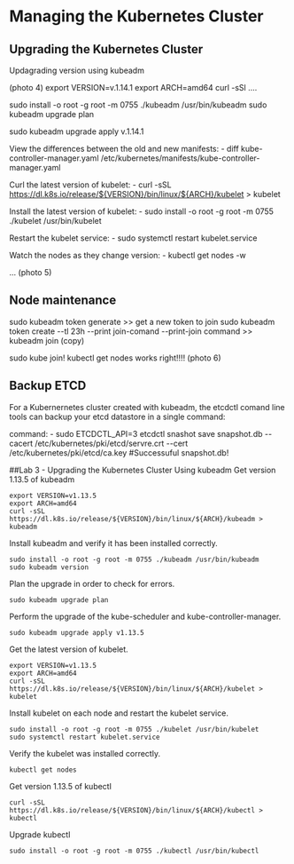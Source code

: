 # Managing the Kubernetes Cluster

## Upgrading the Kubernetes Cluster
Updagrading version using kubeadm

(photo 4)
export VERSION=v.1.14.1
export ARCH=amd64
curl -sSl .... 

sudo install -o root -g root -m 0755 ./kubeadm /usr/bin/kubeadm
sudo kubeadm upgrade plan

sudo kubeadm upgrade apply v.1.14.1

View the differences between the old and new manifests:
    - diff kube-controller-manager.yaml /etc/kubernetes/manifests/kube-controller-manager.yaml

Curl the latest version of kubelet:
    - curl -sSL https://dl.k8s.io/release/${VERSION}/bin/linux/${ARCH}/kubelet > kubelet

Install the latest version of kubelet:
    - sudo install -o root -g root -m 0755 ./kubelet /usr/bin/kubelet

Restart the kubelet service:
    - sudo systemctl restart kubelet.service

Watch the nodes as they change version:
    - kubectl get nodes -w


... (photo 5)


## Node maintenance
sudo kubeadm token generate >> get a new token to join
sudo kubeadm token create <token name > --tl 23h --print join-comand --print-join command
        >> kubeadm join (copy)

sudo kube join! kubectl get nodes works right!!!!
(photo 6)


## Backup ETCD
For a Kubernernetes cluster created with kubeadm, the etcdctl comand line tools can backup your etcd datastore in a single command: 

command: 
    - sudo ETCDCTL_API=3 etcdctl snashot save snapshot.db --cacert /etc/kubernetes/pki/etcd/servre.crt --cert /etc/kubernetes/pki/etcd/ca.key #Successuful snapshot.db!


##Lab 3 - Upgrading the Kubernetes Cluster Using kubeadm
Get version 1.13.5 of kubeadm

    export VERSION=v1.13.5
    export ARCH=amd64
    curl -sSL https://dl.k8s.io/release/${VERSION}/bin/linux/${ARCH}/kubeadm > kubeadm

Install kubeadm and verify it has been installed correctly.

    sudo install -o root -g root -m 0755 ./kubeadm /usr/bin/kubeadm
    sudo kubeadm version

Plan the upgrade in order to check for errors.

    sudo kubeadm upgrade plan

Perform the upgrade of the kube-scheduler and kube-controller-manager.

    sudo kubeadm upgrade apply v1.13.5

Get the latest version of kubelet.

    export VERSION=v1.13.5
    export ARCH=amd64
    curl -sSL https://dl.k8s.io/release/${VERSION}/bin/linux/${ARCH}/kubelet > kubelet

Install kubelet on each node and restart the kubelet service.

    sudo install -o root -g root -m 0755 ./kubelet /usr/bin/kubelet
    sudo systemctl restart kubelet.service

Verify the kubelet was installed correctly.

    kubectl get nodes

Get version 1.13.5 of kubectl

    curl -sSL https://dl.k8s.io/release/${VERSION}/bin/linux/${ARCH}/kubectl > kubectl

Upgrade kubectl

    sudo install -o root -g root -m 0755 ./kubectl /usr/bin/kubectl

